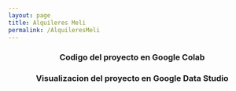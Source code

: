 ```yaml
---
layout: page
title: Alquileres Meli
permalink: /AlquileresMeli
---
```

  <div class="project">
    <center>
    <h3>Codigo del proyecto en Google Colab
      <a href='https://colab.research.google.com/drive/14DYZGruOPZ-FESxKW509apNLmyGnK9vW?usp=sharing'></a>
      </h3>
    </center>
  </div>
  <div class="project">
    <center>
    <h3>Visualizacion del proyecto en Google Data Studio <a href="https://datastudio.google.com/reporting/3dfe07a9-80f3-4c31-a878-4401837251e9"> </a> </h3>
    </center>
  </div>

